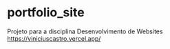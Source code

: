 # portfolio_site
Projeto para a disciplina Desenvolvimento de Websites
https://viniciuscastro.vercel.app/
